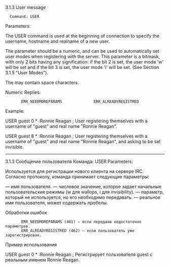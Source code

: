 3.1.3 User message

      Command: USER
   Parameters: <user> <mode> <unused> <realname>

   The USER command is used at the beginning of connection to specify
   the username, hostname and realname of a new user.

   The <mode> parameter should be a numeric, and can be used to
   automatically set user modes when registering with the server.  This
   parameter is a bitmask, with only 2 bits having any signification: if
   the bit 2 is set, the user mode 'w' will be set and if the bit 3 is
   set, the user mode 'i' will be set.  (See Section 3.1.5 "User
   Modes").

   The <realname> may contain space characters.

   Numeric Replies:

           ERR_NEEDMOREPARAMS              ERR_ALREADYREGISTRED

   Example:

   USER guest 0 * :Ronnie Reagan   ; User registering themselves with a
                                   username of "guest" and real name
                                   "Ronnie Reagan".

   USER guest 8 * :Ronnie Reagan   ; User registering themselves with a
                                   username of "guest" and real name
                                   "Ronnie Reagan", and asking to be set
                                   invisible.
_____________________________________________________________________________________________________________________
3.1.3 Сообщение пользователя
      Команда: USER
   Parameters: <user> <mode> <unused> <realname>

   Используется для регистрации нового клиента на сервере IRC. Согласно протоколу, команда принимает следующие параметры:

   <user> — имя пользователя.
   <mode> — числовое значение, которое задает начальные пользовательские режимы (w для wallops, i для invisibility).
   <unused> — параметр, который не используется, но его необходимо передавать.
   <realname> — реальное имя пользователя, может содержать пробелы.

   Обработки ошибок

           ERR_NEEDMOREPARAMS (461) — если передано недостаточно параметров.
           ERR_ALREADYREGISTRED (462) — если пользователь уже зарегистрирован.

   Пример использования

   USER guest 0 * :Ronnie Reagan   ; Регистрирует пользователя guest 
   								   с реальным именем Ronnie Reagan.